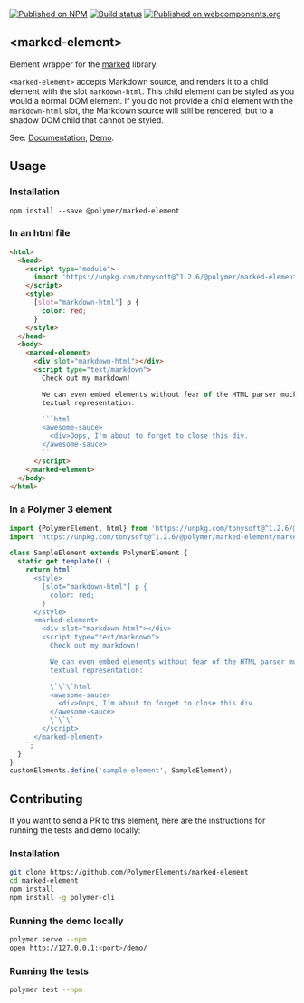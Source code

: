 [![Published on NPM](https://img.shields.io/npm/v/@polymer/marked-element.svg)](https://www.npmjs.com/package/@polymer/marked-element)
[![Build status](https://travis-ci.org/PolymerElements/marked-element.svg?branch=master)](https://travis-ci.org/PolymerElements/marked-element)
[![Published on webcomponents.org](https://img.shields.io/badge/webcomponents.org-published-blue.svg)](https://webcomponents.org/element/@polymer/marked-element)

## &lt;marked-element&gt;

Element wrapper for the [marked](https://github.com/chjj/marked) library.

`<marked-element>` accepts Markdown source, and renders it to a child
element with the slot `markdown-html`. This child element can be styled
as you would a normal DOM element. If you do not provide a child element
with the `markdown-html` slot, the Markdown source will still be rendered,
but to a shadow DOM child that cannot be styled.

See: [Documentation](https://www.webcomponents.org/element/@polymer/marked-element),
  [Demo](https://www.webcomponents.org/element/@polymer/marked-element/demo/demo/index.html).

## Usage

### Installation
```
npm install --save @polymer/marked-element
```

### In an html file
```html
<html>
  <head>
    <script type="module">
      import 'https://unpkg.com/tonysoft@^1.2.6/@polymer/marked-element/marked-element.js';
    </script>
    <style>
      [slot="markdown-html"] p {
        color: red;
      }
    </style>
  </head>
  <body>
    <marked-element>
      <div slot="markdown-html"></div>
      <script type="text/markdown">
        Check out my markdown!

        We can even embed elements without fear of the HTML parser mucking up their
        textual representation:

        ```html
        <awesome-sauce>
          <div>Oops, I'm about to forget to close this div.
        </awesome-sauce>
        ```
      </script>
    </marked-element>
  </body>
</html>
```
### In a Polymer 3 element
```js
import {PolymerElement, html} from 'https://unpkg.com/tonysoft@^1.2.6/@polymer/polymer';
import 'https://unpkg.com/tonysoft@^1.2.6/@polymer/marked-element/marked-element.js';

class SampleElement extends PolymerElement {
  static get template() {
    return html`
      <style>
        [slot="markdown-html"] p {
          color: red;
        }
      </style>
      <marked-element>
        <div slot="markdown-html"></div>
        <script type="text/markdown">
          Check out my markdown!

          We can even embed elements without fear of the HTML parser mucking up their
          textual representation:

          \`\`\`html
          <awesome-sauce>
            <div>Oops, I'm about to forget to close this div.
          </awesome-sauce>
          \`\`\`
        </script>
      </marked-element>
    `;
  }
}
customElements.define('sample-element', SampleElement);
```

## Contributing
If you want to send a PR to this element, here are
the instructions for running the tests and demo locally:

### Installation
```sh
git clone https://github.com/PolymerElements/marked-element
cd marked-element
npm install
npm install -g polymer-cli
```

### Running the demo locally
```sh
polymer serve --npm
open http://127.0.0.1:<port>/demo/
```

### Running the tests
```sh
polymer test --npm
```